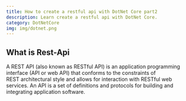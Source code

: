 ```yaml
---
title: How to create a restful api with DotNet Core part2
description: Learn create a restful api with DotNet Core.
category: DotNetCore
img: img/dotnet.png
---
```


## What is Rest-Api
A REST API (also known as RESTful API) is an application programming interface (API or web API) that conforms to the constraints of  
 REST architectural style and allows for interaction with RESTful web services.
An API is a set of definitions and protocols for building and integrating application software.

